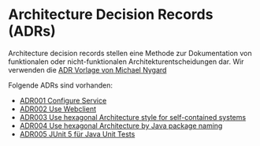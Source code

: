 # Architecture Decision Records (ADRs)

Architecture decision records stellen eine Methode zur Dokumentation von funktionalen oder nicht-funktionalen 
Architekturentscheidungen dar. Wir verwenden die [ADR Vorlage von Michael Nygard](https://github.com/joelparkerhenderson/architecture-decision-record/blob/main/templates/decision-record-template-by-michael-nygard/index.md)

Folgende ADRs sind vorhanden:

* [ADR001 Configure Service](./adr/adr001-configure-service) 
* [ADR002 Use Webclient](./adr/adr002-use-webclient) 
* [ADR003 Use hexagonal Architecture style for self-contained systems](./adr/adr003-use-hexagonal-architecture)
* [ADR004 Use hexagonal Architecture by Java package naming](./adr/adr004-hexagonal-architecture-packages)
* [ADR005 JUnit 5 für Java Unit Tests](./adr/adr005-junit-5)
